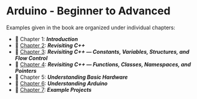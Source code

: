 # Arduino - Beginner to Advanced

Examples given in the book are organized under individual chapters:

* :beginner: Chapter 1: ***Introduction***
* :beginner: [Chapter 2](./Chapter-02): ***Revisiting C++***
* :beginner: [Chapter 3](./Chapter-03): ***Revisiting C++ — Constants, Variables, Structures, and Flow Control***
* :beginner: [Chapter 4](./Chapter-04): ***Revisiting C++ — Functions, Classes, Namespaces, and Pointers***
* :beginner: Chapter 5: ***Understanding Basic Hardware***
* :beginner: [Chapter 6](./Chapter-06): ***Understanding Arduino***
* :beginner: [Chapter 7](./Chapter-07): ***Example Projects***

